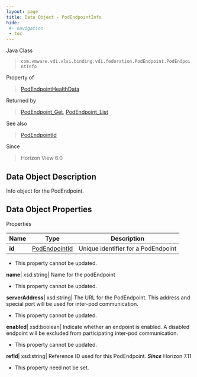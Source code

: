 ```yaml
---
layout: page
title: Data Object - PodEndpointInfo
hide:
 #- navigation
 - toc
---
```






Java Class  
> `com.vmware.vdi.vlsi.binding.vdi.federation.PodEndpoint.PodEndpointInfo`

Property of  
> [PodEndpointHealthData](vdi.health.PodHealth.PodEndpointHealthData.md#field_detail)

Returned by  
> [PodEndpoint_Get](vdi.federation.PodEndpoint.md#get), [PodEndpoint_List](vdi.federation.PodEndpoint.md#list)

See also  
> [PodEndpointId](vdi.entity.PodEndpointId.md)

Since  
> Horizon View 6.0


## Data Object Description 

Info object for the PodEndpoint. 

## Data Object Properties

Properties

Name |  Type |  Description   
---|---|---  
**id**| [PodEndpointId](vdi.entity.PodEndpointId.md)|  Unique identifier for a PodEndpoint   


* This property cannot be updated.

  
**name**|  xsd:string|  Name for the podEndpoint   


* This property cannot be updated.

  
**serverAddress**|  xsd:string|  The URL for the PodEndpoint. This address and special port will be used for inter-pod communication.   


* This property cannot be updated.

  
**enabled**|  xsd:boolean|  Indicate whether an endpoint is enabled. A disabled endpoint will be excluded from participating inter-pod communication.   


* This property cannot be updated.

  
**refId**|  xsd:string|  Reference ID used for this PodEndpoint.  **_Since_** Horizon 7.11  


* This property need not be set.

  
  
  
 
  
  
